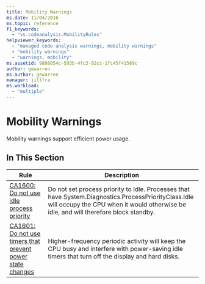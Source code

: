 ```yaml
---
title: Mobility Warnings
ms.date: 11/04/2016
ms.topic: reference
f1_keywords:
  - "vs.codeanalysis.MobilityRules"
helpviewer_keywords:
  - "managed code analysis warnings, mobility warnings"
  - "mobility warnings"
  - "warnings, mobility"
ms.assetid: 9808054c-593b-4fc3-92cc-1fc45f41569c
author: gewarren
ms.author: gewarren
manager: jillfra
ms.workload:
  - "multiple"
---
```

# Mobility Warnings
Mobility warnings support efficient power usage.

## In This Section

|Rule|Description|
|----------|-----------------|
|[CA1600: Do not use idle process priority](../code-quality/ca1600-do-not-use-idle-process-priority.md)|Do not set process priority to Idle. Processes that have System.Diagnostics.ProcessPriorityClass.Idle will occupy the CPU when it would otherwise be idle, and will therefore block standby.|
|[CA1601: Do not use timers that prevent power state changes](../code-quality/ca1601-do-not-use-timers-that-prevent-power-state-changes.md)|Higher-frequency periodic activity will keep the CPU busy and interfere with power-saving idle timers that turn off the display and hard disks.|